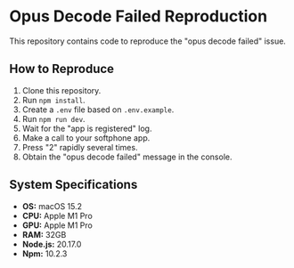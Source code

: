 # Opus Decode Failed Reproduction

This repository contains code to reproduce the "opus decode failed" issue.

## How to Reproduce

1. Clone this repository.
2. Run `npm install`.
3. Create a `.env` file based on `.env.example`.
4. Run `npm run dev`.
5. Wait for the "app is registered" log.
6. Make a call to your softphone app.
7. Press "2" rapidly several times.
8. Obtain the "opus decode failed" message in the console.

## System Specifications

- **OS:** macOS 15.2
- **CPU:** Apple M1 Pro
- **GPU:** Apple M1 Pro
- **RAM:** 32GB
- **Node.js:** 20.17.0
- **Npm:** 10.2.3
